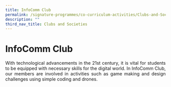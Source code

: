 ```yaml
---
title: InfoComm Club
permalink: /signature-programmes/co-curriculum-activities/Clubs-and-Societies/infocomm-club/
description: ""
third_nav_title: Clubs and Societies
---
```

# InfoComm Club
<p align="Justify">With technological advancements in the 21st century, it is vital for students to be equipped with necessary skills for the digital world. In InfoComm Club, our members are involved in activities such as game making and design challenges using simple coding and drones.</p>